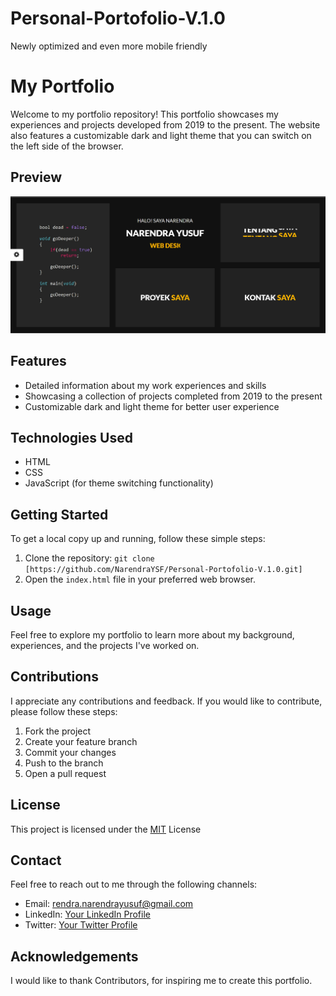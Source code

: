 # Personal-Portofolio-V.1.0
Newly optimized and even more mobile friendly

# My Portfolio

Welcome to my portfolio repository! This portfolio showcases my experiences and projects developed from 2019 to the present. The website also features a customizable dark and light theme that you can switch on the left side of the browser.

## Preview

![Portfolio Preview](preview.png)

## Features

- Detailed information about my work experiences and skills
- Showcasing a collection of projects completed from 2019 to the present
- Customizable dark and light theme for better user experience

## Technologies Used

- HTML
- CSS
- JavaScript (for theme switching functionality)

## Getting Started

To get a local copy up and running, follow these simple steps:

1. Clone the repository: `git clone [https://github.com/NarendraYSF/Personal-Portofolio-V.1.0.git]`
2. Open the `index.html` file in your preferred web browser.

## Usage

Feel free to explore my portfolio to learn more about my background, experiences, and the projects I've worked on.

## Contributions

I appreciate any contributions and feedback. If you would like to contribute, please follow these steps:

1. Fork the project
2. Create your feature branch
3. Commit your changes
4. Push to the branch 
5. Open a pull request

## License

This project is licensed under the [MIT](license.txt) License

## Contact

Feel free to reach out to me through the following channels:

- Email: rendra.narendrayusuf@gmail.com
- LinkedIn: [Your LinkedIn Profile](https://www.linkedin.com/in/narendraysf)
- Twitter: [Your Twitter Profile](https://twitter.com/narendraysf)

## Acknowledgements

I would like to thank Contributors, for inspiring me to create this portfolio.

